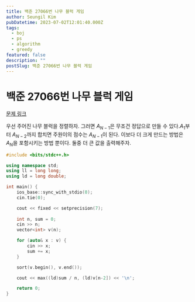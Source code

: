 ```yaml
---
title: 백준 27066번 나무 블럭 게임
author: Seungil Kim
pubDatetime: 2023-07-02T12:01:40.000Z
tags:
  - boj
  - ps
  - algorithm
  - greedy
featured: false
description: ""
postSlug: 백준 27066번 나무 블럭 게임
---
```

# 백준 27066번 나무 블럭 게임

[문제 링크](https://www.acmicpc.net/problem/27066)

우선 주어진 나무 블럭을 정렬하자. 그러면 $A_{N-1}$은 무조건 정답으로 만들 수 있다.$A_1$부터 $A_{N-2}$까지 합치면 주원이의 점수는 $A_{N-1}$이 된다. 이보다 더 크게 만드는 방법은 $A_N$을 포함시키는 방법 뿐이다. 둘중 더 큰 값을 출력해주자. 

```cpp
#include <bits/stdc++.h>

using namespace std;
using ll = long long;
using ld = long double;

int main() {
    ios_base::sync_with_stdio(0);
    cin.tie(0);

    cout << fixed << setprecision(7);
    
    int n, sum = 0;
    cin >> n;
    vector<int> v(n);

    for (auto& x : v) {
        cin >> x;
        sum += x;
    }

    sort(v.begin(), v.end());

    cout << max((ld)sum / n, (ld)v[n-2]) << '\n';

    return 0;
}
```

